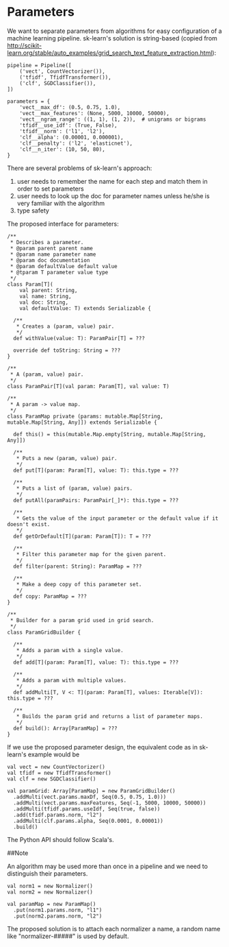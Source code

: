 Parameters
===

We want to separate parameters from algorithms for easy configuration of a machine learning pipeline. sk-learn's solution is string-based (copied from http://scikit-learn.org/stable/auto_examples/grid_search_text_feature_extraction.html):

~~~
pipeline = Pipeline([
    ('vect', CountVectorizer()),
    ('tfidf', TfidfTransformer()),
    ('clf', SGDClassifier()),
])

parameters = {
    'vect__max_df': (0.5, 0.75, 1.0),
    'vect__max_features': (None, 5000, 10000, 50000),
    'vect__ngram_range': ((1, 1), (1, 2)),  # unigrams or bigrams
    'tfidf__use_idf': (True, False),
    'tfidf__norm': ('l1', 'l2'),
    'clf__alpha': (0.00001, 0.000001),
    'clf__penalty': ('l2', 'elasticnet'),
    'clf__n_iter': (10, 50, 80),
}
~~~

There are several problems of sk-learn's approach:

1. user needs to remember the name for each step and match them in order to set parameters
2. user needs to look up the doc for parameter names unless he/she is very familiar with the algorithm
3. type safety

The proposed interface for parameters:

~~~
/**
 * Describes a parameter.
 * @param parent parent name
 * @param name parameter name
 * @param doc documentation
 * @param defaultValue default value
 * @tparam T parameter value type
 */
class Param[T](
    val parent: String,
    val name: String,
    val doc: String,
    val defaultValue: T) extends Serializable {

  /**
   * Creates a (param, value) pair.
   */
  def withValue(value: T): ParamPair[T] = ???

  override def toString: String = ???
}

/**
 * A (param, value) pair.
 */
class ParamPair[T](val param: Param[T], val value: T)

/**
 * A param -> value map.
 */
class ParamMap private (params: mutable.Map[String, mutable.Map[String, Any]]) extends Serializable {

  def this() = this(mutable.Map.empty[String, mutable.Map[String, Any]])

  /**
   * Puts a new (param, value) pair.
   */
  def put[T](param: Param[T], value: T): this.type = ???

  /**
   * Puts a list of (param, value) pairs.
   */
  def putAll(paramPairs: ParamPair[_]*): this.type = ???

  /**
   * Gets the value of the input parameter or the default value if it doesn't exist.
   */
  def getOrDefault[T](param: Param[T]): T = ???

  /**
   * Filter this parameter map for the given parent.
   */
  def filter(parent: String): ParamMap = ???

  /**
   * Make a deep copy of this parameter set.
   */
  def copy: ParamMap = ???
}

/**
 * Builder for a param grid used in grid search.
 */
class ParamGridBuilder {
  
  /**
   * Adds a param with a single value.
   */
  def add[T](param: Param[T], value: T): this.type = ???

  /**
   * Adds a param with multiple values.
   */
  def addMulti[T, V <: T](param: Param[T], values: Iterable[V]): this.type = ???

  /**
   * Builds the param grid and returns a list of parameter maps.
   */
  def build(): Array[ParamMap] = ???
}
~~~

If we use the proposed parameter design, the equivalent code as in sk-learn's example would be

~~~
val vect = new CountVectorizer()
val tfidf = new TfidfTransformer()
val clf = new SGDClassifier()

val paramGrid: Array[ParamMap] = new ParamGridBuilder()
  .addMulti(vect.params.maxDf, Seq(0.5, 0.75, 1.0)))
  .addMulti(vect.params.maxFeatures, Seq(-1, 5000, 10000, 50000))
  .addMulti(tfidf.params.useIdf, Seq(true, false))
  .add(tfidf.params.norm, "l2")
  .addMulti(clf.params.alpha, Seq(0.0001, 0.00001))
  .build()
~~~

The Python API should follow Scala's.

##Note

An algorithm may be used more than once in a pipeline and we need to distinguish their parameters.

~~~
val norm1 = new Normalizer()
val norm2 = new Normalizer()

val paramMap = new ParamMap()
  .put(norm1.params.norm, "l1")
  .put(norm2.params.norm, "l2")
~~~

The proposed solution is to attach each normalizer a name, a random name like "normalizer-#####" is used by default.